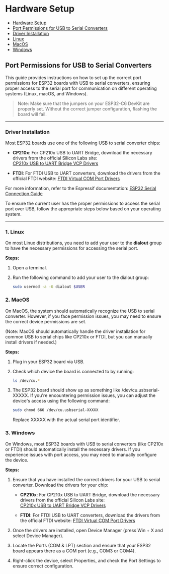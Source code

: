 # Hardware Setup

* [Hardware Setup](#hardware-setup)
* [Port Permissions for USB to Serial Converters](#port-permissions-for-usb-to-serial-converters)
* [Driver Installation](#driver-installation)
* [Linux](#1-linux)
* [MacOS](#2-macos)
* [Windows](#3-windows)

## Port Permissions for USB to Serial Converters

This guide provides instructions on how to set up the correct port permissions for ESP32 boards with USB to serial converters, ensuring proper access to the serial port for communication on different operating systems (Linux, macOS, and Windows).

> Note: Make sure that the jumpers on your ESP32-C6 DevKit are properly set. Without the correct jumper configuration, flashing the board will fail.

---

### Driver Installation

Most ESP32 boards use one of the following USB to serial converter chips:

* **CP210x**:
  For CP210x USB to UART Bridge, download the necessary drivers from the official Silicon Labs site:  
  [CP210x USB to UART Bridge VCP Drivers](https://www.silabs.com/developer-tools/usb-to-uart-bridge-vcp-drivers?tab=downloads)

* **FTDI**:
  For FTDI USB to UART converters, download the drivers from the official FTDI website:
  [FTDI Virtual COM Port Drivers](https://ftdichip.com/drivers/vcp-drivers/)

For more information, refer to the Espressif documentation: [ESP32 Serial Connection Guide](https://docs.espressif.com/projects/esp-idf/en/release-v5.3/esp32c6/get-started/establish-serial-connection.html)

To ensure the current user has the proper permissions to access the serial port over USB, follow the appropriate steps below based on your operating system.

---

### 1. **Linux**

On most Linux distributions, you need to add your user to the **dialout** group to have the necessary permissions for accessing the serial port.

**Steps:**

1. Open a terminal.
2. Run the following command to add your user to the dialout group:

   ```bash
   sudo usermod -a -G dialout $USER
   ```

### 2. **MacOS**

On MacOS, the system should automatically recognize the USB to serial converter. However, if you face permission issues, you may need to ensure the correct device permissions are set.

(Note: MacOS should automatically handle the driver installation for common USB to serial chips like CP210x or FTDI, but you can manually install drivers if needed.)

**Steps:**

1. Plug in your ESP32 board via USB.
2. Check which device the board is connected to by running:

    ```bash
    ls /dev/cu.*
    ```

3. The ESP32 board should show up as something like /dev/cu.usbserial-XXXXX. If you're encountering permission issues, you can adjust the device's access using the following command:

    ```bash
    sudo chmod 666 /dev/cu.usbserial-XXXXX
    ```

    Replace XXXXX with the actual serial port identifier.

### 3. Windows

On Windows, most ESP32 boards with USB to serial converters (like CP210x or FTDI) should automatically install the necessary drivers. If you experience issues with port access, you may need to manually configure the device.

**Steps:**

1. Ensure that you have installed the correct drivers for your USB to serial converter. Download the drivers for your chip:

    * **CP210x**:
      For CP210x USB to UART Bridge, download the necessary drivers from the official Silicon Labs site:  
      [CP210x USB to UART Bridge VCP Drivers](https://www.silabs.com/developer-tools/usb-to-uart-bridge-vcp-drivers?tab=downloads)

    * **FTDI**:
      For FTDI USB to UART converters, download the drivers from the official FTDI website:
      [FTDI Virtual COM Port Drivers](https://ftdichip.com/drivers/vcp-drivers/)

2. Once the drivers are installed, open Device Manager (press Win + X and select Device Manager).

3. Locate the Ports (COM & LPT) section and ensure that your ESP32 board appears there as a COM port (e.g., COM3 or COM4).

4. Right-click the device, select Properties, and check the Port Settings to ensure correct configuration.
